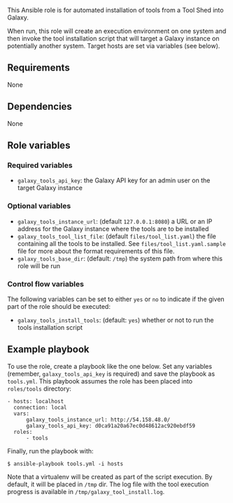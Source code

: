 This Ansible role is for automated installation of tools from a Tool Shed into
Galaxy.

When run, this role will create an execution environment on one system and then
invoke the tool installation script that will target a Galaxy instance on
potentially another system. Target hosts are set via variables (see below).

Requirements
------------
None

Dependencies
------------
None

Role variables
--------------
### Required variables ###
- `galaxy_tools_api_key`: the Galaxy API key for an admin user on the target
  Galaxy instance

### Optional variables ###
- `galaxy_tools_instance_url`: (default `127.0.0.1:8080`) a URL or an IP address
  for the Galaxy instance where the tools are to be installed
- `galaxy_tools_tool_list_file`: (default `files/tool_list.yaml`) the file
  containing all the tools to be installed. See `files/tool_list.yaml.sample`
  file for more about the format requirements of this file.
- `galaxy_tools_base_dir`: (default: `/tmp`) the system path from where this
  role will be run

### Control flow variables ###
The following variables can be set to either `yes` or `no` to indicate if the
given part of the role should be executed:

 - `galaxy_tools_install_tools`: (default: `yes`) whether or not to run the
   tools installation script

Example playbook
----------------
To use the role, create a playbook like the one below. Set any variables
(remember, `galaxy_tools_api_key` is required) and save the playbook as
`tools.yml`. This playbook assumes the role has been placed into `roles/tools`
directory:

    - hosts: localhost
      connection: local
      vars:
          galaxy_tools_instance_url: http://54.158.48.0/
          galaxy_tools_api_key: d0ca91a20a67ec0d48612ac920ebdf59
      roles:
          - tools

Finally, run the playbook with:

    $ ansible-playbook tools.yml -i hosts

Note that a virtualenv will be created as part of the script execution. By
default, it will be placed in `/tmp` dir. The log file with the tool execution
progress is available in `/tmp/galaxy_tool_install.log`.
